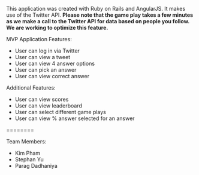 This application was created with Ruby on Rails and AngularJS. It makes use of the Twitter API.
**Please note that the game play takes a few minutes as we make a call to the Twitter API for data based on people you follow. We are working to optimize this feature.**

MVP Application Features:
* User can log in via Twitter
* User can view a tweet
* User can view 4 answer options 
* User can pick an answer
* User can view correct answer

Additional Features:
* User can view scores
* User can view leaderboard
* User can select different game plays
* User can view % answer selected for an answer

========

Team Members:
* Kim Pham
* Stephan Yu
* Parag Dadhaniya
